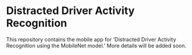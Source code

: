 # Distracted Driver Activity Recognition

This repository contains the mobile app for 'Distracted Driver Activity Recognition using the MobileNet model.' More details will be added soon.
